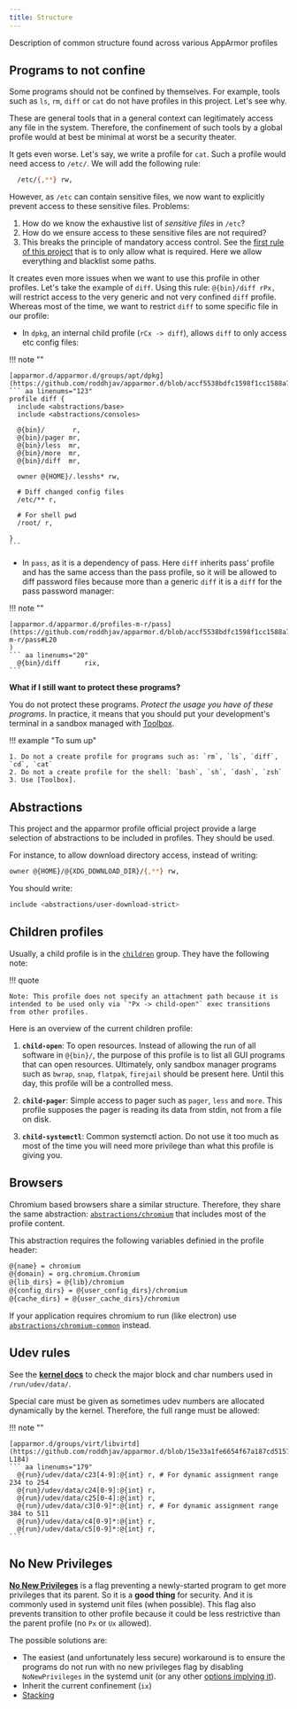 ```yaml
---
title: Structure
---
```


Description of common structure found across various AppArmor profiles


## Programs to not confine

Some programs should not be confined by themselves. For example, tools such as `ls`, `rm`, `diff` or `cat` do not have profiles in this project. Let's see why.

These are general tools that in a general context can legitimately access any file in the system. Therefore, the confinement of such tools by a global profile would at best be minimal at worst be a security theater.

It gets even worse. Let's say, we write a profile for `cat`. Such a profile would need access to `/etc/`. We will add the following rule:
```sh
  /etc/{,**} rw,
```

However, as `/etc` can contain sensitive files, we now want to explicitly prevent access to these sensitive files. Problems:

1. How do we know the exhaustive list of *sensitive files* in `/etc`?
2. How do we ensure access to these sensitive files are not required?
3. This breaks the principle of mandatory access control.
   See the [first rule of this project](index.md#project-rules) that is to only allow
   what is required. Here we allow everything and blacklist some paths.

It creates even more issues when we want to use this profile in other profiles. Let's take the example of `diff`. Using this rule: `@{bin}/diff rPx,` will restrict access to the very generic and not very confined `diff` profile. Whereas most of the time, we want to restrict `diff` to some specific file in our profile:

* In `dpkg`, an internal child profile (`rCx -> diff`), allows `diff` to only
  access etc config files:

!!! note ""

    [apparmor.d/apparmor.d/groups/apt/dpkg](https://github.com/roddhjav/apparmor.d/blob/accf5538bdfc1598f1cc1588a7118252884df50c/apparmor.d/groups/apt/dpkg#L123)
    ``` aa linenums="123"
    profile diff {
      include <abstractions/base>
      include <abstractions/consoles>

      @{bin}/       r,
      @{bin}/pager mr,
      @{bin}/less  mr,
      @{bin}/more  mr,
      @{bin}/diff  mr,

      owner @{HOME}/.lesshs* rw,

      # Diff changed config files
      /etc/** r,

      # For shell pwd
      /root/ r,

    }
    ```

* In `pass`, as it is a dependency of pass. Here `diff` inherits pass' profile 
  and has the same access than the pass profile, so it will be allowed to diff
  password files because more than a generic `diff` it is a `diff` for the pass
  password manager:

!!! note ""

    [apparmor.d/apparmor.d/profiles-m-r/pass](https://github.com/roddhjav/apparmor.d/blob/accf5538bdfc1598f1cc1588a7118252884df50c/apparmor.d/profiles-m-r/pass#L20
    )
    ``` aa linenums="20"
      @{bin}/diff      rix,
    ```

**What if I still want to protect these programs?**

You do not protect these programs. *Protect the usage you have of these programs*.
In practice, it means that you should put your development's terminal in a
sandbox managed with [Toolbox].

!!! example "To sum up"

    1. Do not a create profile for programs such as: `rm`, `ls`, `diff`, `cd`, `cat`
    2. Do not a create profile for the shell: `bash`, `sh`, `dash`, `zsh`
    3. Use [Toolbox].

[Toolbox]: https://containertoolbx.org/



## Abstractions

This project and the apparmor profile official project provide a large selection of abstractions to be included in profiles. They should be used.

For instance, to allow download directory access, instead of writing:
```sh
owner @{HOME}/@{XDG_DOWNLOAD_DIR}/{,**} rw,
```

You should write:
```sh
include <abstractions/user-download-strict>
```


## Children profiles

Usually, a child profile is in the [`children`][children] group. They have the following note:

!!! quote

    Note: This profile does not specify an attachment path because it is
    intended to be used only via `"Px -> child-open"` exec transitions
    from other profiles. 

[children]: https://github.com/roddhjav/apparmor.d/blob/main/apparmor.d/groups/children

Here is an overview of the current children profile:

1. **`child-open`**: To open resources. Instead of allowing the run of all
   software in `@{bin}/`, the purpose of this profile is to list all GUI
   programs that can open resources. Ultimately, only sandbox manager programs
   such as `bwrap`, `snap`, `flatpak`, `firejail` should be present here. Until
   this day, this profile will be a controlled mess.

2. **`child-pager`**: Simple access to pager such as `pager`, `less` and `more`.
   This profile supposes the pager is reading its data from stdin, not from a
   file on disk.

3. **`child-systemctl`**: Common systemctl action. Do not use it too much as most
   of the time you will need more privilege than what this profile is giving you.


## Browsers

Chromium based browsers share a similar structure. Therefore, they share the same abstraction: [`abstractions/chromium`][chromium] that includes most of the profile content.

This abstraction requires the following variables definied in the profile header:
```sh
@{name} = chromium
@{domain} = org.chromium.Chromium
@{lib_dirs} = @{lib}/chromium
@{config_dirs} = @{user_config_dirs}/chromium
@{cache_dirs} = @{user_cache_dirs}/chromium
```

If your application requires chromium to run (like electron) use [`abstractions/chromium-common`][chromium-common] instead.

[chromium]: https://github.com/roddhjav/apparmor.d/blob/main/apparmor.d/abstractions/chromium
[chromium-common]: https://github.com/roddhjav/apparmor.d/blob/main/apparmor.d/abstractions/chromium-common

## Udev rules

See the **[kernel docs][kernel]** to check the major block and char numbers used in `/run/udev/data/`.

Special care must be given as sometimes udev numbers are allocated dynamically by the kernel. Therefore, the full range must be allowed:

!!! note ""

    [apparmor.d/groups/virt/libvirtd](https://github.com/roddhjav/apparmor.d/blob/15e33a1fe6654f67a187cd5157c9968061b9511e/apparmor.d/groups/virt/libvirtd#L179-L184)
    ``` aa linenums="179"
      @{run}/udev/data/c23[4-9]:@{int} r, # For dynamic assignment range 234 to 254
      @{run}/udev/data/c24[0-9]:@{int} r,
      @{run}/udev/data/c25[0-4]:@{int} r,
      @{run}/udev/data/c3[0-9]*:@{int} r, # For dynamic assignment range 384 to 511
      @{run}/udev/data/c4[0-9]*:@{int} r,
      @{run}/udev/data/c5[0-9]*:@{int} r,
    ```

[kernel]: https://raw.githubusercontent.com/torvalds/linux/master/Documentation/admin-guide/devices.txt


## No New Privileges

[**No New Privileges**](https://www.kernel.org/doc/html/latest/userspace-api/no_new_privs.html) is a flag preventing a newly-started program to get more privileges that its parent. So it is a **good thing** for security. And it is commonly used in systemd unit files (when possible). This flag also prevents transition to other profile because it could be less restrictive than the parent profile (no `Px` or `Ux` allowed).

The possible solutions are:

* The easiest (and unfortunately less secure) workaround is to ensure the programs do not run with no new privileges flag by disabling `NoNewPrivileges` in the systemd unit (or any other [options implying it](https://man.archlinux.org/man/core/systemd/systemd.exec.5.en#SECURITY)).
* Inherit the current confinement (`ix`)
* [Stacking](https://gitlab.com/apparmor/apparmor/-/wikis/AppArmorStacking)
